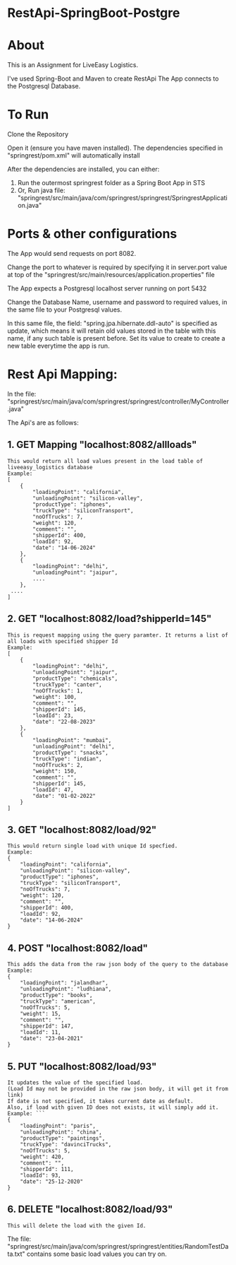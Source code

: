 # RestApi-SpringBoot-Postgre

# About
This is an Assignment for LiveEasy Logistics.

I've used Spring-Boot and Maven to create RestApi
The App connects to the Postgresql Database.

# To Run
Clone the Repository

Open it (ensure you have maven installed). The dependencies specified in "springrest/pom.xml" will automatically install

After the dependencies are installed, you can either:

1. Run the outermost springrest folder as a Spring Boot App in STS
2. Or, Run java file: "springrest/src/main/java/com/springrest/springrest/SpringrestApplication.java"

# Ports & other configurations
The App would send requests on port 8082.

Change the port to whatever is required by specifying it in server.port value at top of the "springrest/src/main/resources/application.properties" file

The App expects a Postgresql localhost server running on port 5432 

Change the Database Name, username and password to required values, in the same file to your Postgresql values.

In this same file, the field: "spring.jpa.hibernate.ddl-auto" is specified as update, which means it will retain old values stored in the table with this name, if any such table is present before. Set its value to create to create a new table everytime the app is run.

# Rest Api Mapping:
In the file: "springrest/src/main/java/com/springrest/springrest/controller/MyController.java"

The Api's are as follows: 

## 1. GET Mapping "localhost:8082/allloads"
```
This would return all load values present in the load table of liveeasy_logistics database
Example: 
[
    {
        "loadingPoint": "california",
        "unloadingPoint": "silicon-valley",
        "productType": "iphones",
        "truckType": "siliconTransport",
        "noOfTrucks": 7,
        "weight": 120,
        "comment": "",
        "shipperId": 400,
        "loadId": 92,
        "date": "14-06-2024"
    },
    {
        "loadingPoint": "delhi",
        "unloadingPoint": "jaipur",
        ....
    },
 ....
] 
```
## 2. GET "localhost:8082/load?shipperId=145"
```
This is request mapping using the query paramter. It returns a list of all loads with specified shipper Id
Example:
[
    {
        "loadingPoint": "delhi",
        "unloadingPoint": "jaipur",
        "productType": "chemicals",
        "truckType": "canter",
        "noOfTrucks": 1,
        "weight": 100,
        "comment": "",
        "shipperId": 145,
        "loadId": 23,
        "date": "22-08-2023"
    },
    {
        "loadingPoint": "mumbai",
        "unloadingPoint": "delhi",
        "productType": "snacks",
        "truckType": "indian",
        "noOfTrucks": 2,
        "weight": 150,
        "comment": "",
        "shipperId": 145,
        "loadId": 47,
        "date": "01-02-2022"
    }
]
```
## 3. GET "localhost:8082/load/92"
```
This would return single load with unique Id specfied.
Example:
{
    "loadingPoint": "california",
    "unloadingPoint": "silicon-valley",
    "productType": "iphones",
    "truckType": "siliconTransport",
    "noOfTrucks": 7,
    "weight": 120,
    "comment": "",
    "shipperId": 400,
    "loadId": 92,
    "date": "14-06-2024"
}
```
## 4. POST "localhost:8082/load"
```
This adds the data from the raw json body of the query to the database
Example:
{
    "loadingPoint": "jalandhar",
    "unloadingPoint": "ludhiana",
    "productType": "books",
    "truckType": "american",
    "noOfTrucks": 5,
    "weight": 15,
    "comment": "",
    "shipperId": 147,
    "loadId": 11,
    "date": "23-04-2021"
}
```
## 5. PUT "localhost:8082/load/93"
```
It updates the value of the specified load.
(Load Id may not be provided in the raw json body, it will get it from link)
If date is not specified, it takes current date as default.
Also, if load with given ID does not exists, it will simply add it.
Example: ```
{
    "loadingPoint": "paris",
    "unloadingPoint": "china",
    "productType": "paintings",
    "truckType": "davinciTrucks",
    "noOfTrucks": 5,
    "weight": 420,
    "comment": "",
    "shipperId": 111,
    "loadId": 93,
    "date": "25-12-2020"
}
```

## 6. DELETE "localhost:8082/load/93"
```
This will delete the load with the given Id.
```

The file: "springrest/src/main/java/com/springrest/springrest/entities/RandomTestData.txt"
contains some basic load values you can try on.
